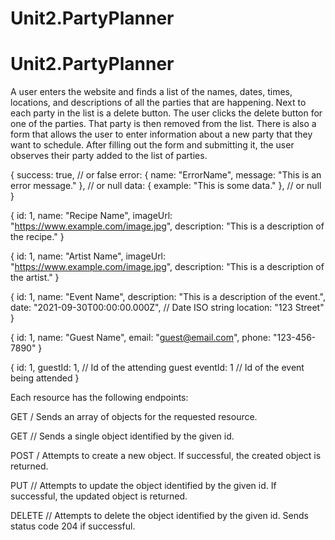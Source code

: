 # Unit2.PartyPlanner

# Unit2.PartyPlanner

A user enters the website and finds a list of the names, dates, times, locations, and descriptions of all the parties that are happening.
Next to each party in the list is a delete button. The user clicks the delete button for one of the parties. That party is then removed from the list.
There is also a form that allows the user to enter information about a new party that they want to schedule. After filling out the form and submitting it, the user observes their party added to the list of parties.



{
    success: true, // or false
    error: {
      name: "ErrorName",
      message: "This is an error message."
    }, // or null
    data: {
      example: "This is some data."
    }, // or null
  }


{
    id: 1,
    name: "Recipe Name",
    imageUrl: "https://www.example.com/image.jpg",
    description: "This is a description of the recipe."
  }

{
    id: 1,
    name: "Artist Name",
    imageUrl: "https://www.example.com/image.jpg",
    description: "This is a description of the artist."
  }

{
    id: 1,
    name: "Event Name",
    description: "This is a description of the event.",
    date: "2021-09-30T00:00:00.000Z", // Date ISO string
    location: "123 Street"
  }

{
    id: 1,
    name: "Guest Name",
    email: "guest@email.com",
    phone: "123-456-7890"
  }

{
    id: 1,
    guestId: 1, // Id of the attending guest
    eventId: 1  // Id of the event being attended
  }      


Each resource has the following endpoints:

GET /<resource>
Sends an array of objects for the requested resource.

GET /<resource>/<id>
Sends a single object identified by the given id.

POST /<resource>
Attempts to create a new object. If successful, the created object is returned.

PUT /<resource>/<id>
Attempts to update the object identified by the given id. If successful, the updated object is returned.

DELETE /<resource>/<id>
Attempts to delete the object identified by the given id. Sends status code 204 if successful.
